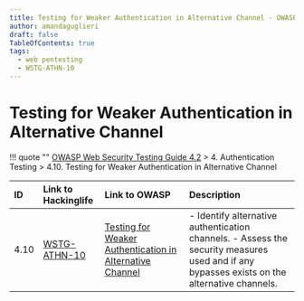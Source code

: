```yaml
---
title: Testing for Weaker Authentication in Alternative Channel - OWASP Web Security Testing Guide 
author: amandaguglieri
draft: false
TableOfContents: true
tags:
  - web pentesting
  - WSTG-ATHN-10
---
```




# Testing for Weaker Authentication in Alternative Channel

!!! quote ""
	[OWASP Web Security Testing Guide 4.2](index.md) > 4. Authentication Testing > 4.10. Testing for Weaker Authentication in Alternative Channel

|ID|Link to Hackinglife|Link to OWASP|Description|
|:---|:---|:---|:---|
|4.10|[WSTG-ATHN-10](WSTG-ATHN-10.md)|[Testing for Weaker Authentication in Alternative Channel](https://owasp.org/www-project-web-security-testing-guide/latest/4-Web_Application_Security_Testing/04-Authentication_Testing/10-Testing_for_Weaker_Authentication_in_Alternative_Channel)|- Identify alternative authentication channels.  - Assess the security measures used and if any bypasses exists on the alternative channels.|



